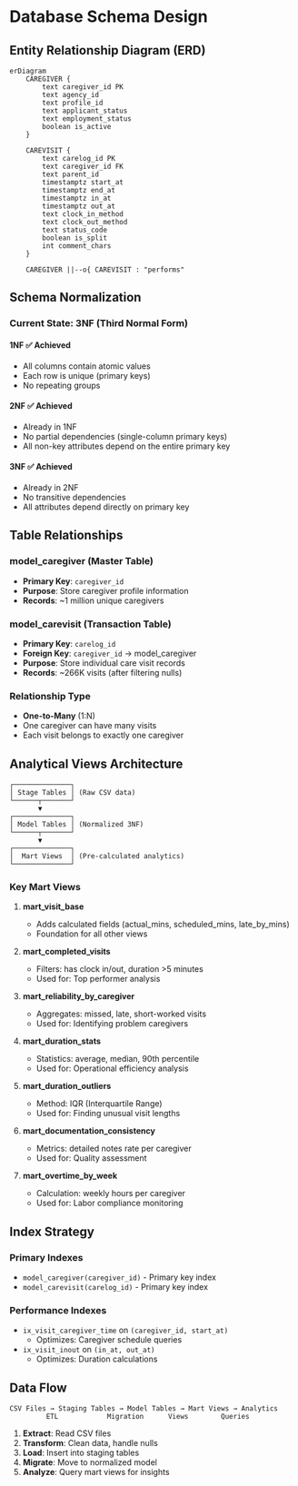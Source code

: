 # Database Schema Design

## Entity Relationship Diagram (ERD)

```mermaid
erDiagram
    CAREGIVER {
        text caregiver_id PK
        text agency_id
        text profile_id
        text applicant_status
        text employment_status
        boolean is_active
    }

    CAREVISIT {
        text carelog_id PK
        text caregiver_id FK
        text parent_id
        timestamptz start_at
        timestamptz end_at
        timestamptz in_at
        timestamptz out_at
        text clock_in_method
        text clock_out_method
        text status_code
        boolean is_split
        int comment_chars
    }

    CAREGIVER ||--o{ CAREVISIT : "performs"
```

## Schema Normalization

### Current State: **3NF (Third Normal Form)**

#### 1NF ✅ Achieved
- All columns contain atomic values
- Each row is unique (primary keys)
- No repeating groups

#### 2NF ✅ Achieved
- Already in 1NF
- No partial dependencies (single-column primary keys)
- All non-key attributes depend on the entire primary key

#### 3NF ✅ Achieved
- Already in 2NF
- No transitive dependencies
- All attributes depend directly on primary key

## Table Relationships

### model_caregiver (Master Table)
- **Primary Key**: `caregiver_id`
- **Purpose**: Store caregiver profile information
- **Records**: ~1 million unique caregivers

### model_carevisit (Transaction Table)
- **Primary Key**: `carelog_id`
- **Foreign Key**: `caregiver_id` → model_caregiver
- **Purpose**: Store individual care visit records
- **Records**: ~266K visits (after filtering nulls)

### Relationship Type
- **One-to-Many** (1:N)
- One caregiver can have many visits
- Each visit belongs to exactly one caregiver

## Analytical Views Architecture

```
┌──────────────┐
│ Stage Tables │ (Raw CSV data)
└──────┬───────┘
       ▼
┌──────────────┐
│ Model Tables │ (Normalized 3NF)
└──────┬───────┘
       ▼
┌──────────────┐
│  Mart Views  │ (Pre-calculated analytics)
└──────────────┘
```

### Key Mart Views

1. **mart_visit_base**
   - Adds calculated fields (actual_mins, scheduled_mins, late_by_mins)
   - Foundation for all other views

2. **mart_completed_visits**
   - Filters: has clock in/out, duration >5 minutes
   - Used for: Top performer analysis

3. **mart_reliability_by_caregiver**
   - Aggregates: missed, late, short-worked visits
   - Used for: Identifying problem caregivers

4. **mart_duration_stats**
   - Statistics: average, median, 90th percentile
   - Used for: Operational efficiency analysis

5. **mart_duration_outliers**
   - Method: IQR (Interquartile Range)
   - Used for: Finding unusual visit lengths

6. **mart_documentation_consistency**
   - Metrics: detailed notes rate per caregiver
   - Used for: Quality assessment

7. **mart_overtime_by_week**
   - Calculation: weekly hours per caregiver
   - Used for: Labor compliance monitoring

## Index Strategy

### Primary Indexes
- `model_caregiver(caregiver_id)` - Primary key index
- `model_carevisit(carelog_id)` - Primary key index

### Performance Indexes
- `ix_visit_caregiver_time` on `(caregiver_id, start_at)`
  - Optimizes: Caregiver schedule queries
- `ix_visit_inout` on `(in_at, out_at)`
  - Optimizes: Duration calculations

## Data Flow

```
CSV Files → Staging Tables → Model Tables → Mart Views → Analytics
         ETL            Migration      Views        Queries
```

1. **Extract**: Read CSV files
2. **Transform**: Clean data, handle nulls
3. **Load**: Insert into staging tables
4. **Migrate**: Move to normalized model
5. **Analyze**: Query mart views for insights